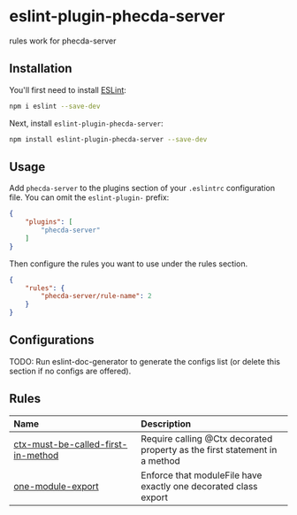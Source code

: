 # eslint-plugin-phecda-server

rules work for phecda-server

## Installation

You'll first need to install [ESLint](https://eslint.org/):

```sh
npm i eslint --save-dev
```

Next, install `eslint-plugin-phecda-server`:

```sh
npm install eslint-plugin-phecda-server --save-dev
```

## Usage

Add `phecda-server` to the plugins section of your `.eslintrc` configuration file. You can omit the `eslint-plugin-` prefix:

```json
{
    "plugins": [
        "phecda-server"
    ]
}
```


Then configure the rules you want to use under the rules section.

```json
{
    "rules": {
        "phecda-server/rule-name": 2
    }
}
```



## Configurations

<!-- begin auto-generated configs list -->
TODO: Run eslint-doc-generator to generate the configs list (or delete this section if no configs are offered).
<!-- end auto-generated configs list -->



## Rules

<!-- begin auto-generated rules list -->

| Name                                                                                   | Description                                                                |
| :------------------------------------------------------------------------------------- | :------------------------------------------------------------------------- |
| [ctx-must-be-called-first-in-method](docs/rules/ctx-must-be-called-first-in-method.md) | Require calling @Ctx decorated property as the first statement in a method |
| [one-module-export](docs/rules/one-module-export.md)                                   | Enforce that moduleFile have exactly one decorated class export            |

<!-- end auto-generated rules list -->


